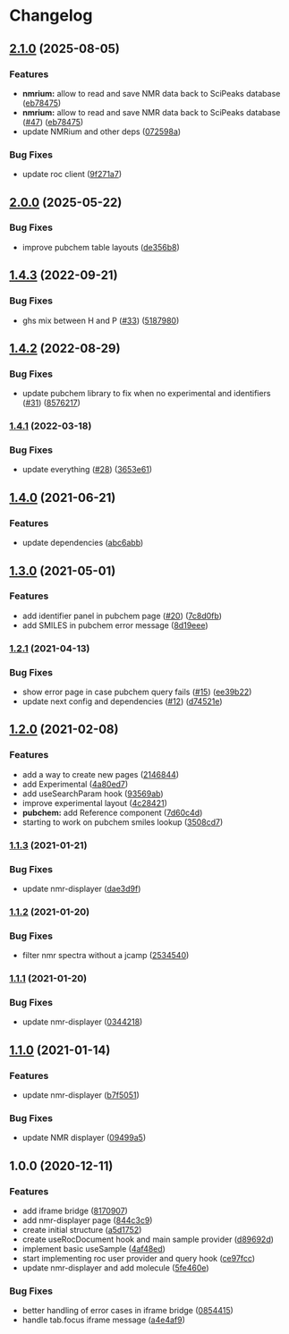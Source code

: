 # Changelog

## [2.1.0](https://github.com/zakodium/scipeaks-react/compare/v2.0.0...v2.1.0) (2025-08-05)


### Features

* **nmrium:** allow to read and save NMR data back to SciPeaks database ([eb78475](https://github.com/zakodium/scipeaks-react/commit/eb7847573a1c3c2b5093f8d11ee3325d3dc66711))
* **nmrium:** allow to read and save NMR data back to SciPeaks database ([#47](https://github.com/zakodium/scipeaks-react/issues/47)) ([eb78475](https://github.com/zakodium/scipeaks-react/commit/eb7847573a1c3c2b5093f8d11ee3325d3dc66711))
* update NMRium and other deps ([072598a](https://github.com/zakodium/scipeaks-react/commit/072598a75d2452636ff601df7885c62866c16214))


### Bug Fixes

* update roc client ([9f271a7](https://github.com/zakodium/scipeaks-react/commit/9f271a7caf1e9033864f229feb1db0561bf78858))

## [2.0.0](https://github.com/zakodium/c6h6-react/compare/v1.4.3...v2.0.0) (2025-05-22)


### Bug Fixes

* improve pubchem table layouts ([de356b8](https://github.com/zakodium/c6h6-react/commit/de356b84438d4064f983bcc03792a119ced02036))

## [1.4.3](https://github.com/zakodium/c6h6-react/compare/v1.4.2...v1.4.3) (2022-09-21)


### Bug Fixes

* ghs mix between H and P ([#33](https://github.com/zakodium/c6h6-react/issues/33)) ([5187980](https://github.com/zakodium/c6h6-react/commit/518798004f4285fa7afa0c5d6b4122a35e5f1ddb))

## [1.4.2](https://github.com/zakodium/c6h6-react/compare/v1.4.1...v1.4.2) (2022-08-29)


### Bug Fixes

* update pubchem library to fix when no experimental and identifiers ([#31](https://github.com/zakodium/c6h6-react/issues/31)) ([8576217](https://github.com/zakodium/c6h6-react/commit/8576217c693e288a3f68d04383b2a606188524b3))

### [1.4.1](https://www.github.com/zakodium/c6h6-react/compare/v1.4.0...v1.4.1) (2022-03-18)


### Bug Fixes

* update everything ([#28](https://www.github.com/zakodium/c6h6-react/issues/28)) ([3653e61](https://www.github.com/zakodium/c6h6-react/commit/3653e61c2e76acd2568db9d9af0d858a3337fe4e))

## [1.4.0](https://www.github.com/zakodium/c6h6-react/compare/v1.3.0...v1.4.0) (2021-06-21)


### Features

* update dependencies ([abc6abb](https://www.github.com/zakodium/c6h6-react/commit/abc6abb35f3a71427e7b21dfd3aba0f7651b5332))

## [1.3.0](https://www.github.com/zakodium/c6h6-react/compare/v1.2.1...v1.3.0) (2021-05-01)


### Features

* add identifier panel in pubchem page ([#20](https://www.github.com/zakodium/c6h6-react/issues/20)) ([7c8d0fb](https://www.github.com/zakodium/c6h6-react/commit/7c8d0fbb0d905a018bf33adbfddfaa6958734ad6))
* add SMILES in pubchem error message ([8d19eee](https://www.github.com/zakodium/c6h6-react/commit/8d19eee76c1afa2c7c4933e74bfb94fac1ac982a))

### [1.2.1](https://www.github.com/zakodium/c6h6-react/compare/v1.2.0...v1.2.1) (2021-04-13)


### Bug Fixes

* show error page in case pubchem query fails ([#15](https://www.github.com/zakodium/c6h6-react/issues/15)) ([ee39b22](https://www.github.com/zakodium/c6h6-react/commit/ee39b220a2ce3144b0089c8f8ba090087a1ad020))
* update next config and dependencies ([#12](https://www.github.com/zakodium/c6h6-react/issues/12)) ([d74521e](https://www.github.com/zakodium/c6h6-react/commit/d74521edc17f015af877ba4b63038a5cc9c2dfb3))

## [1.2.0](https://www.github.com/zakodium/c6h6-react/compare/v1.1.3...v1.2.0) (2021-02-08)


### Features

* add a way to create new pages ([2146844](https://www.github.com/zakodium/c6h6-react/commit/21468440f32528435d691f968045c0c767b4fc29))
* add Experimental ([4a80ed7](https://www.github.com/zakodium/c6h6-react/commit/4a80ed7314066e17733d38eeb52f28f2d37104e3))
* add useSearchParam hook ([93569ab](https://www.github.com/zakodium/c6h6-react/commit/93569abdca2591288903145b5760630a3955cccc))
* improve  experimental layout ([4c28421](https://www.github.com/zakodium/c6h6-react/commit/4c2842125fd54b0a7df37e14cc038a4f2966b706))
* **pubchem:** add Reference component ([7d60c4d](https://www.github.com/zakodium/c6h6-react/commit/7d60c4de3944a6109aef23ae8e5a52c9dcb45c49))
* starting to work on pubchem smiles lookup ([3508cd7](https://www.github.com/zakodium/c6h6-react/commit/3508cd7d3742afd2c6e77d41ddcd9003e26edb6a))

### [1.1.3](https://www.github.com/zakodium/c6h6-react/compare/v1.1.2...v1.1.3) (2021-01-21)


### Bug Fixes

* update nmr-displayer ([dae3d9f](https://www.github.com/zakodium/c6h6-react/commit/dae3d9f778e29697777b8e1843c657b68ead2f7a))

### [1.1.2](https://www.github.com/zakodium/c6h6-react/compare/v1.1.1...v1.1.2) (2021-01-20)


### Bug Fixes

* filter nmr spectra without a jcamp ([2534540](https://www.github.com/zakodium/c6h6-react/commit/253454036bdcfc69904aa7ca95d603478f7b8998))

### [1.1.1](https://www.github.com/zakodium/c6h6-react/compare/v1.1.0...v1.1.1) (2021-01-20)


### Bug Fixes

* update nmr-displayer ([0344218](https://www.github.com/zakodium/c6h6-react/commit/03442184a800a14f9ffbad64ae05b05f2189a23c))

## [1.1.0](https://www.github.com/zakodium/c6h6-react/compare/v1.0.0...v1.1.0) (2021-01-14)


### Features

* update nmr-displayer ([b7f5051](https://www.github.com/zakodium/c6h6-react/commit/b7f5051faab57900ea2eb6e48a9eb03dbbedd882))


### Bug Fixes

* update NMR displayer ([09499a5](https://www.github.com/zakodium/c6h6-react/commit/09499a55c0eedbaaa6d0fb7e45b1237239177e93))

## 1.0.0 (2020-12-11)


### Features

* add iframe bridge ([8170907](https://www.github.com/zakodium/c6h6-react/commit/81709073f01c58c9c8e4d244f257f4edd8e6d106))
* add nmr-displayer page ([844c3c9](https://www.github.com/zakodium/c6h6-react/commit/844c3c9545411f7af83954fa202514bf4c4190d1))
* create initial structure ([a5d1752](https://www.github.com/zakodium/c6h6-react/commit/a5d1752064959bd427cdfe39f1d522dacbcb97d9))
* create useRocDocument hook and main sample provider ([d89692d](https://www.github.com/zakodium/c6h6-react/commit/d89692d413e16d7dec1b0dd23619e4127009cc82))
* implement basic useSample ([4af48ed](https://www.github.com/zakodium/c6h6-react/commit/4af48edccba252f700a3eb86583bec9982931cfc))
* start implementing roc user provider and query hook ([ce97fcc](https://www.github.com/zakodium/c6h6-react/commit/ce97fccab1c8f451f6e84e620ad9ece769feaed2))
* update nmr-displayer and add molecule ([5fe460e](https://www.github.com/zakodium/c6h6-react/commit/5fe460e0d53ed5a6ae5bc3536a4a4b0540334455))


### Bug Fixes

* better handling of error cases in iframe bridge ([0854415](https://www.github.com/zakodium/c6h6-react/commit/0854415420b6c680221079178a94997905537d83))
* handle tab.focus iframe message ([a4e4af9](https://www.github.com/zakodium/c6h6-react/commit/a4e4af9219d9adc4d6d8672adb8a4c4e405efbf3))
